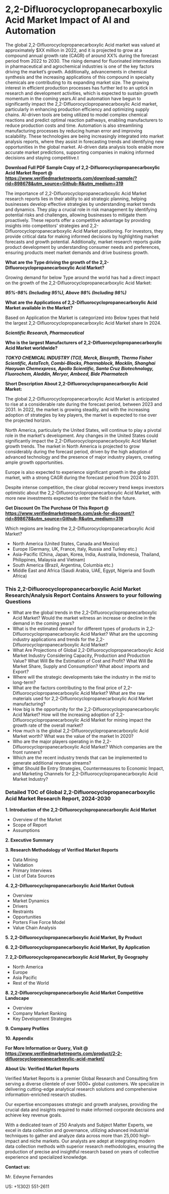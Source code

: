 <meta name="title" content="Global 2,2-Difluorocyclopropanecarboxylic Acid Market Impact of AI and Automation"><meta name="description" content="The global 2,2-Difluorocyclopropanecarboxylic Acid market was valued at approximately $XX million in 2022, and it is projected to grow at a compound annual growth rate (C"><meta name="title" content="2,2-Difluorocyclopropanecarboxylic Acid Market Size, Share, Scope, Trends, Growth, Opportunities, Analysis, Forecast"><h1>2,2-Difluorocyclopropanecarboxylic Acid Market Impact of AI and Automation</h1>The global 2,2-Difluorocyclopropanecarboxylic Acid market was valued at approximately $XX million in 2022, and it is projected to grow at a compound annual growth rate (CAGR) of around XX% during the forecast period from 2022 to 2030. The rising demand for fluorinated intermediates in pharmaceutical and agrochemical industries is one of the key factors driving the market’s growth. Additionally, advancements in chemical synthesis and the increasing applications of this compound in specialty chemicals are contributing to its expanding market size. The growing interest in efficient production processes has further led to an uptick in research and development activities, which is expected to sustain growth momentum in the coming years.AI and automation have begun to significantly impact the 2,2-Difluorocyclopropanecarboxylic Acid market, particularly in enhancing production efficiency and optimizing supply chains. AI-driven tools are being utilized to model complex chemical reactions and predict optimal reaction pathways, enabling manufacturers to reduce production costs and time. Automation is also streamlining manufacturing processes by reducing human error and improving scalability. These technologies are being increasingly integrated into market analysis reports, where they assist in forecasting trends and identifying new opportunities in the global market. AI-driven data analysis tools enable more accurate market predictions, supporting companies in making informed decisions and staying competitive.t</p><p id="" class=""><strong>Download Full PDF Sample Copy of 2,2-Difluorocyclopropanecarboxylic Acid Market Report @ <a href="https://www.verifiedmarketreports.com/download-sample/?rid=898678&utm_source=Github-R&utm_medium=319" target="_blank">https://www.verifiedmarketreports.com/download-sample/?rid=898678&utm_source=Github-R&utm_medium=319</a></strong></p><p>The importance of&nbsp;2,2-Difluorocyclopropanecarboxylic Acid Market research reports lies in their ability to aid strategic planning, helping businesses develop effective strategies by understanding market trends and dynamics. They play a crucial role in risk management by identifying potential risks and challenges, allowing businesses to mitigate them proactively. These reports offer a competitive advantage by providing insights into competitors' strategies and 2,2-Difluorocyclopropanecarboxylic Acid Market positioning. For investors, they provide critical data for making informed decisions by highlighting market forecasts and growth potential. Additionally, market research reports guide product development by understanding consumer needs and preferences, ensuring products meet market demands and drive business growth.</p><p><strong>What are the&nbsp;Type driving the growth of the 2,2-Difluorocyclopropanecarboxylic Acid Market?</strong></p><p id="" class="">Growing demand for below Type around the world has had a direct impact on the growth of the 2,2-Difluorocyclopropanecarboxylic Acid Market:</p><em><strong>95%-98% (Including 95%), Above 98% (Including 98%)</strong></em></p><strong>What are the&nbsp;Applications&nbsp;of 2,2-Difluorocyclopropanecarboxylic Acid Market available in the Market?</strong></p><p id="" class="">Based on Application the Market is categorized into Below types that held the largest 2,2-Difluorocyclopropanecarboxylic Acid Market share In 2024.</p><em><strong>Scientific Research, Pharmaceutical</strong></em></p><strong>Who is the largest Manufacturers of 2,2-Difluorocyclopropanecarboxylic Acid Market worldwide?</strong></p><p><em><strong>TOKYO CHEMICAL INDUSTRY (TCI), Merck, Biosynth, Thermo Fisher Scientific, AstaTech, Combi-Blocks, Pharmablock, Macklin, Shanghai Haoyuan Chemexpress, Apollo Scientific, Santa Cruz Biotechnology, Fluorochem, Aladdin, Meryer, Ambeed, Bide Pharmatech</strong></em></p><p id="" class=""><strong>Short Description About 2,2-Difluorocyclopropanecarboxylic Acid Market:</strong></p><p>The global 2,2-Difluorocyclopropanecarboxylic Acid Market is anticipated to rise at a considerable rate during the forecast period, between 2023 and 2031. In 2022, the market is growing steadily, and with the increasing adoption of strategies by key players, the market is expected to rise over the projected horizon.</p><p>North America, particularly the United States, will continue to play a pivotal role in the market's development. Any changes in the United States could significantly impact the 2,2-Difluorocyclopropanecarboxylic Acid Market growth trends. The market in North America is projected to grow considerably during the forecast period, driven by the high adoption of advanced technology and the presence of major industry players, creating ample growth opportunities.</p><p>Europe is also expected to experience significant growth in the global market, with a strong CAGR during the forecast period from 2024 to 2031.</p><p>Despite intense competition, the clear global recovery trend keeps investors optimistic about the 2,2-Difluorocyclopropanecarboxylic Acid Market, with more new investments expected to enter the field in the future.</p><p id="" class=""><strong>Get Discount On The Purchase Of This Report @ <a href="https://www.verifiedmarketreports.com/ask-for-discount/?rid=898678&utm_source=Github-R&utm_medium=319" target="_blank">https://www.verifiedmarketreports.com/ask-for-discount/?rid=898678&utm_source=Github-R&utm_medium=319</a></strong></p>Which regions are leading the 2,2-Difluorocyclopropanecarboxylic Acid Market?</p><ul><li>North America (United States, Canada and Mexico)</li><li>Europe (Germany, UK, France, Italy, Russia and Turkey etc.)</li><li>Asia-Pacific (China, Japan, Korea, India, Australia, Indonesia, Thailand, Philippines, Malaysia and Vietnam)</li><li>South America (Brazil, Argentina, Columbia etc.)</li><li>Middle East and Africa (Saudi Arabia, UAE, Egypt, Nigeria and South Africa)</li></ul><h3 id="" class="">This 2,2-Difluorocyclopropanecarboxylic Acid Market Research/Analysis Report Contains Answers to your following Questions</h3><ul><li>What are the global trends in the 2,2-Difluorocyclopropanecarboxylic Acid Market? Would the market witness an increase or decline in the demand in the coming years?</li><li>What is the estimated demand for different types of products in 2,2-Difluorocyclopropanecarboxylic Acid Market? What are the upcoming industry applications and trends for the 2,2-Difluorocyclopropanecarboxylic Acid Market?</li><li>What Are Projections of Global 2,2-Difluorocyclopropanecarboxylic Acid Market Industry Considering Capacity, Production and Production Value? What Will Be the Estimation of Cost and Profit? What Will Be Market Share, Supply and Consumption? What about imports and Export?</li><li>Where will the strategic developments take the industry in the mid to long-term?</li><li>What are the factors contributing to the final price of 2,2-Difluorocyclopropanecarboxylic Acid Market? What are the raw materials used for 2,2-Difluorocyclopropanecarboxylic Acid Market manufacturing?</li><li>How big is the opportunity for the 2,2-Difluorocyclopropanecarboxylic Acid Market? How will the increasing adoption of 2,2-Difluorocyclopropanecarboxylic Acid Market for mining impact the growth rate of the overall market?</li><li>How much is the global 2,2-Difluorocyclopropanecarboxylic Acid Market worth? What was the value of the market In 2020?</li><li>Who are the major players operating in the 2,2-Difluorocyclopropanecarboxylic Acid Market? Which companies are the front runners?</li><li>Which are the recent industry trends that can be implemented to generate additional revenue streams?</li><li>What Should Be Entry Strategies, Countermeasures to Economic Impact, and Marketing Channels for 2,2-Difluorocyclopropanecarboxylic Acid Market Industry?</li></ul><h3 id="" class="">Detailed TOC of Global 2,2-Difluorocyclopropanecarboxylic Acid Market Research Report, 2024-2030</h3><p id="" class=""><strong>1. Introduction of the 2,2-Difluorocyclopropanecarboxylic Acid Market</strong></p><ul><li>Overview of the Market</li><li>Scope of Report</li><li>Assumptions</li></ul><p id="" class=""><strong>2. Executive Summary</strong></p><p id="" class=""><strong>3. Research Methodology of Verified Market Reports</strong></p><ul><li>Data Mining</li><li>Validation</li><li>Primary Interviews</li><li>List of Data Sources</li></ul><p id="" class=""><strong>4. 2,2-Difluorocyclopropanecarboxylic Acid Market Outlook</strong></p><ul><li>Overview</li><li>Market Dynamics</li><li>Drivers</li><li>Restraints</li><li>Opportunities</li><li>Porters Five Force Model</li><li>Value Chain Analysis</li></ul><p id="" class=""><strong>5. 2,2-Difluorocyclopropanecarboxylic Acid Market, By Product</strong></p><p id="" class=""><strong>6. 2,2-Difluorocyclopropanecarboxylic Acid Market, By Application</strong></p><p id="" class=""><strong>7. 2,2-Difluorocyclopropanecarboxylic Acid Market, By Geography</strong></p><ul><li>North America</li><li>Europe</li><li>Asia Pacific</li><li>Rest of the World</li></ul><p id="" class=""><strong>8. 2,2-Difluorocyclopropanecarboxylic Acid Market Competitive Landscape</strong></p><ul><li>Overview</li><li>Company Market Ranking</li><li>Key Development Strategies</li></ul><p id="" class=""><strong>9. Company Profiles</strong></p><p id="" class=""><strong>10. Appendix</strong></p><p id="" class=""><strong>For More Information or Query, Visit @ <a href="https://www.verifiedmarketreports.com/product/2-2-difluorocyclopropanecarboxylic-acid-market/" target="_blank">https://www.verifiedmarketreports.com/product/2-2-difluorocyclopropanecarboxylic-acid-market/</a></strong></p><p id="" class=""><strong>About Us: Verified Market Reports</strong></p><p id="" class="">Verified Market Reports is a premier Global Research and Consulting firm serving a diverse clientele of over 5000+ global customers. We specialize in delivering cutting-edge analytical research solutions and comprehensive information-enriched research studies.</p><p id="" class="">Our expertise encompasses strategic and growth analyses, providing the crucial data and insights required to make informed corporate decisions and achieve key revenue goals.</p><p id="" class="">With a dedicated team of 250 Analysts and Subject Matter Experts, we excel in data collection and governance, utilizing advanced industrial techniques to gather and analyze data across more than 25,000 high-impact and niche markets. Our analysts are adept at integrating modern data collection methods with superior research methodologies, ensuring the production of precise and insightful research based on years of collective experience and specialized knowledge.</p><p id="" class=""><strong>Contact us:</strong></p><p id="" class="">Mr. Edwyne Fernandes</p><p id="" class="">US: +1(302) 551-2611</p>